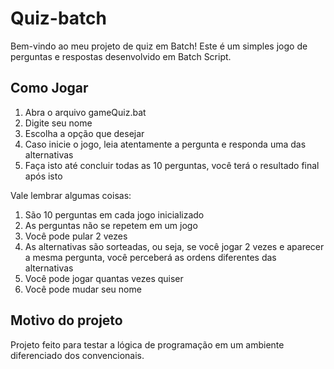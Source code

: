 # Quiz-batch

Bem-vindo ao meu projeto de quiz em Batch! Este é um simples jogo de perguntas e respostas desenvolvido em Batch Script.

## Como Jogar

1. Abra o arquivo gameQuiz.bat
2. Digite seu nome
3. Escolha a opção que desejar
4. Caso inicie o jogo, leia atentamente a pergunta e responda uma das alternativas
5. Faça isto até concluir todas as 10 perguntas, você terá o resultado final após isto

Vale lembrar algumas coisas: 

1. São 10 perguntas em cada jogo inicializado
2. As perguntas não se repetem em um jogo
3. Você pode pular 2 vezes
4. As alternativas são sorteadas, ou seja, se você jogar 2 vezes e aparecer a mesma pergunta, você perceberá as ordens diferentes das alternativas
5. Você pode jogar quantas vezes quiser
6. Você pode mudar seu nome

## Motivo do projeto

Projeto feito para testar a lógica de programação em um ambiente diferenciado dos convencionais.
